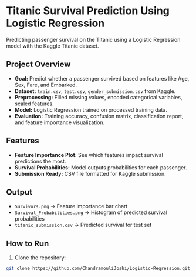 # Titanic Survival Prediction Using Logistic Regression

Predicting passenger survival on the Titanic using a Logistic Regression model with the Kaggle Titanic dataset.

## Project Overview
- **Goal:** Predict whether a passenger survived based on features like Age, Sex, Fare, and Embarked.  
- **Dataset:** `train.csv`, `test.csv`, `gender_submission.csv` from Kaggle.  
- **Preprocessing:** Filled missing values, encoded categorical variables, scaled features.  
- **Model:** Logistic Regression trained on processed training data.  
- **Evaluation:** Training accuracy, confusion matrix, classification report, and feature importance visualization.  

## Features
- **Feature Importance Plot:** See which features impact survival predictions the most.  
- **Survival Probabilities:** Model outputs probabilities for each passenger.  
- **Submission Ready:** CSV file formatted for Kaggle submission.  

## Output
- `Survivors.png` → Feature importance bar chart  
- `Survival_Probabilities.png` → Histogram of predicted survival probabilities  
- `titanic_submission.csv` → Predicted survival for test set  

## How to Run
1. Clone the repository:  
```bash
git clone https://github.com/ChandramouliJoshi/Logistic-Regression.git
